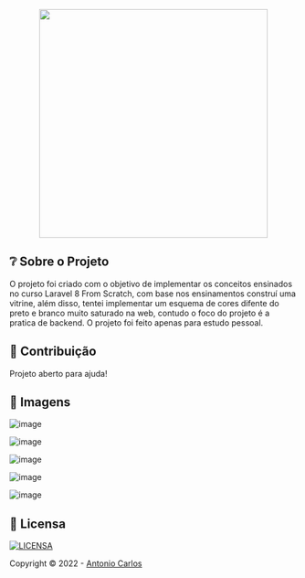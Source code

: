 <p align="center"><a href="https://laracasts.com/series/laravel-8-from-scratch/" target="_blank"><img src="https://www.freelogovectors.net/wp-content/uploads/2018/03/laracasts-logo.png" width="400"></a></p>

## ❔ Sobre o Projeto

O projeto foi criado com o objetivo de implementar os conceitos ensinados no curso Laravel 8 From Scratch, com base nos ensinamentos construí uma vitrine, além disso, tentei implementar um esquema de cores difente do preto e branco muito saturado na web, contudo o foco do projeto é a pratica de backend. O projeto foi feito apenas para estudo pessoal.

## 🤝 Contribuição

Projeto aberto para ajuda!

## 📸 Imagens

![image](https://user-images.githubusercontent.com/55237822/175797360-ba1a63de-5a8f-4422-9fc9-d17b8f3b3efe.png)

![image](https://user-images.githubusercontent.com/55237822/175797408-79cd3957-d308-401a-8fc4-924f602b939a.png)

![image](https://user-images.githubusercontent.com/55237822/175797417-dd218740-21f3-4349-9439-4cb132309068.png)

![image](https://user-images.githubusercontent.com/55237822/175797422-94831eac-dba0-495a-a50e-b44cd94f25a0.png)

![image](https://user-images.githubusercontent.com/55237822/175797424-185433c6-0146-43ad-8078-133677136b47.png)


## 🔖 Licensa
[![LICENSA](https://img.shields.io/badge/GPL3-license-green)](/LICENSE)

Copyright © 2022 - [Antonio Carlos](https://github.com/AntonioCarlos850)
